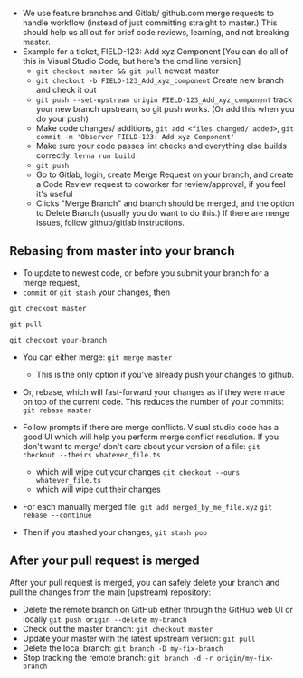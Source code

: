 - We use feature branches and Gitlab/ github.com merge requests to handle workflow (instead of just committing straight to master.) This should help us all out for brief code reviews, learning, and not breaking master.
- Example for a ticket, FIELD-123: Add xyz Component  [You can do all of this in Visual Studio Code, but here's the cmd line version]
  - `git checkout master && git pull` newest master
  - `git checkout -b FIELD-123_Add_xyz_component` Create new branch and check it out
  - `git push --set-upstream origin FIELD-123_Add_xyz_component` track your new branch upstream, so git push works. (Or add this when you do your push)
  - Make code changes/ additions, `git add <files changed/ added>`, `git commit -m 'Observer FIELD-123: Add xyz Component'`
  - Make sure your code passes lint checks and everything else builds correctly: `lerna run build`
  - `git push`
  - Go to Gitlab, login, create Merge Request on your branch, and create a Code Review request to coworker for review/approval, if you feel it's useful
  - Clicks "Merge Branch" and branch should be merged, and the option to Delete Branch (usually you do want to do this.) If there are merge issues, follow github/gitlab instructions.

## Rebasing from master into your branch

- To update to newest code, or before you submit your branch for a merge request,
- `commit` or `git stash` your changes, then

`git checkout master`

`git pull`

`git checkout your-branch`

- You can either merge:
`git merge master`
  - This is the only option if you've already push your changes to github.

- Or, rebase, which will fast-forward your changes as if they were made on top of the current code. This reduces the number of your commits:
`git rebase master`

- Follow prompts if there are merge conflicts. Visual studio code has a good UI which will help you perform merge conflict resolution.
If you don't want to merge/ don't care about your version of a file:
  `git checkout --theirs whatever_file.ts`
  - which will wipe out your changes
    `git checkout --ours whatever_file.ts`
  - which will wipe out their changes
- For each manually merged file:
  `git add merged_by_me_file.xyz`
  `git rebase --continue`
  
- Then if you stashed your changes,
  `git stash pop`

## After your pull request is merged

After your pull request is merged, you can safely delete your branch and pull the changes from the main (upstream) repository:

- Delete the remote branch on GitHub either through the GitHub web UI or locally
  `git push origin --delete my-branch`
- Check out the master branch:
  `git checkout master`
- Update your master with the latest upstream version:
  `git pull`
- Delete the local branch:
  `git branch -D my-fix-branch`  
- Stop tracking the remote branch:
  `git branch -d -r origin/my-fix-branch`

